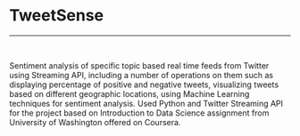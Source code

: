 <h1>TweetSense</h1>
<hr>
<br>

Sentiment analysis of specific topic based real time feeds from Twitter using Streaming API, including a number of 
operations on them such as displaying percentage of positive and negative tweets, visualizing tweets based on 
different geographic locations, using Machine Learning techniques for sentiment analysis. Used Python and Twitter
Streaming API for the project based on Introduction to Data Science assignment from University of Washington offered 
on Coursera. 
